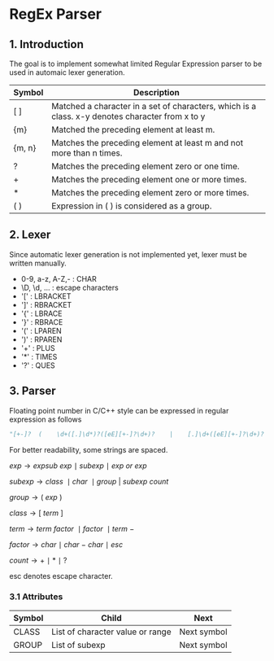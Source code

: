 # RegEx Parser

## 1. Introduction
The goal is to implement somewhat limited Regular Expression parser to be used in automaic lexer generation.


| Symbol | Description |
|-|-|
|[ ] | Matched a character in a set of characters, which is a class. x-y denotes character from x to y|
| {m} | Matched the preceding element at least m. |
| {m, n} | Matches the preceding element at least m and not more than n times. |
| ? | Matches the preceding element zero or one time. |
| + | Matches the preceding element one or more times. |
| * | Matches the preceding element zero or more times. |
|( ) | Expression in ( ) is considered as a group. |

## 2. Lexer
Since automatic lexer generation is not implemented yet, lexer must be written manually.

- 0-9, a-z, A-Z,- : CHAR
- \D, \d, ... : escape characters
- '[' : LBRACKET
- ']' : RBRACKET
- '{' : LBRACE
- '}' : RBRACE
- '(' : LPAREN
- ')' : RPAREN
- '+' : PLUS
- '*' : TIMES
- '?' : QUES

## 3. Parser

Floating point number in C/C++ style can be expressed in regular expression as follows
```python
"[+-]?  (    \d+([.]\d*)?([eE][+-]?\d+)?    |    [.]\d+([eE][+-]?\d+)?    )"
```
For better readability, some strings are spaced.


$exp \rightarrow expsub \ exp \ \mid \ subexp \ \mid \ exp \ or \ exp$

$subexp \rightarrow class \ \mid char \ \mid group \ | \ subexp \ count$

$group \rightarrow ( \ exp \ )$

$class \rightarrow [ \ term \ ]$

$term \rightarrow term \ factor \ \mid factor \ \mid term \ -$

$factor \rightarrow char \ \mid \ char \ - \ char \ \mid \ esc$

$count \rightarrow + \ \mid \ * \ \mid \ ?$

esc denotes escape character.

### 3.1 Attributes

| Symbol | Child | Next |
|-|-|-|
| CLASS | List of character value or range | Next symbol |
| GROUP | List of subexp | Next symbol |





